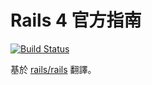 # Rails 4 官方指南

[![Build Status](https://travis-ci.org/docrails-tw/guides.svg?branch=master)](https://travis-ci.org/docrails-tw/guides)

基於 [rails/rails](https://github.com/rails/rails) 翻譯。
